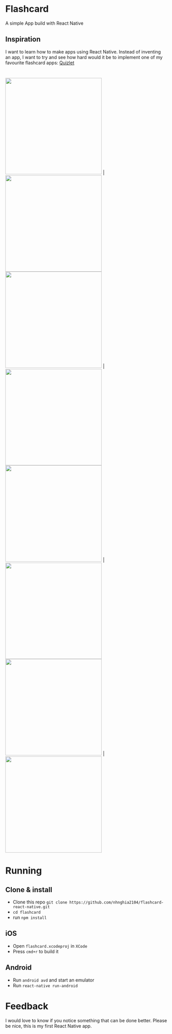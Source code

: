# Flashcard
A simple App build with React Native

## Inspiration
I want to learn how to make apps using React Native. Instead of inventing an app, I want to try and see how hard would it be to implement one of my favourite flashcard apps: [Quizlet](https://play.google.com/store/apps/details?id=com.quizlet.quizletandroid)

#

<img src="https://user-images.githubusercontent.com/53089911/109183617-b7711600-77c0-11eb-9b9f-e34cd7accea8.png" width="300"> | <img src="https://user-images.githubusercontent.com/53089911/109184191-5269f000-77c1-11eb-8f2e-a5ddd1c13737.png" width="300">
<img src="https://user-images.githubusercontent.com/53089911/109183966-1040ae80-77c1-11eb-836e-3618860342d9.gif" width="300"> | <img src="https://user-images.githubusercontent.com/53089911/109184073-31090400-77c1-11eb-88ea-12727961498c.gif" width="300">
<img src="https://user-images.githubusercontent.com/53089911/109184171-4b42e200-77c1-11eb-8498-c5be5be63bf4.png" width="300"> | <img src="https://user-images.githubusercontent.com/53089911/109184425-92c96e00-77c1-11eb-82df-f30d278f8a02.png" width="300">
<img src="https://user-images.githubusercontent.com/53089911/109184537-affe3c80-77c1-11eb-8774-d85a3fa60efe.png" width="300"> | <img src="https://user-images.githubusercontent.com/53089911/109184588-ba203b00-77c1-11eb-8c4d-d616c16f8bc6.png" width="300">

# Running

## Clone & install

+ Clone this repo `git clone https://github.com/nhnghia2104/flashcard-react-native.git`
+ `cd flashcard`
+ run `npm install`

## iOS

+ Open `flashcard.xcodeproj` in `XCode`
+ Press `cmd+r` to build it

## Android

+ Run `android avd` and start an emulator
+ Run `react-native run-android`

# Feedback

I would love to know if you notice something that can be done better. Please be nice, this is my first React Native app.
